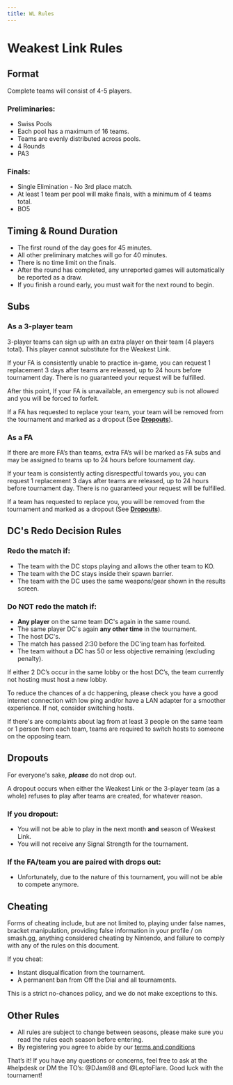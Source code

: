 ```yaml
---
title: WL Rules
---
```


# Weakest Link Rules
## Format
Complete teams will consist of 4-5 players.

### Preliminaries:
- Swiss Pools
- Each pool has a maximum of 16 teams.
- Teams are evenly distributed across pools.
- 4 Rounds
- PA3

### Finals:
- Single Elimination - No 3rd place match.
- At least 1 team per pool will make finals, with a minimum of 4 teams total.
- BO5

## Timing & Round Duration
- The first round of the day goes for 45 minutes.
- All other preliminary matches will go for 40 minutes.
- There is no time limit on the finals.
- After the round has completed, any unreported games will automatically be reported as a draw.
- If you finish a round early, you must wait for the next round to begin.

## Subs
### As a 3-player team
3-player teams can sign up with an extra player on their team (4 players total). This player cannot substitute for the Weakest Link.

If your FA is consistently unable to practice in-game, you can request 1 replacement 3 days after teams are released, up to 24 hours before tournament day.
There is no guaranteed your request will be fulfilled.

After this point, If your FA is unavailable, an emergency sub is not allowed and you will be forced to forfeit.

If a FA has requested to replace your team, your team will be removed from the tournament and marked as a dropout (See **[Dropouts](#dropouts)**).

### As a FA
If there are more FA’s than teams, extra FA’s will be marked as FA subs and may be assigned to teams up to 24 hours before tournament day.

If your team is consistently acting disrespectful towards you, you can request 1 replacement 3 days after teams are released, up to 24 hours before tournament day. There is no guaranteed your request will be fulfilled.

If a team has requested to replace you, you will be removed from the tournament and marked as a dropout (See **[Dropouts](#dropouts)**).

## DC's Redo Decision Rules
### Redo the match if:
- The team with the DC stops playing and allows the other team to KO.
- The team with the DC stays inside their spawn barrier.
- The team with the DC uses the same weapons/gear shown in the results screen.

### Do NOT redo the match if:
- **Any player** on the same team DC's again in the same round.
- The same player DC's again **any other time** in the tournament.
- The host DC's.
- The match has passed 2:30 before the DC'ing team has forfeited.
- The team without a DC has 50 or less objective remaining (excluding penalty).

If either 2 DC’s occur in the same lobby or the host DC’s, the team currently not hosting must host a new lobby.

To reduce the chances of a dc happening, please check you have a good internet connection with low ping and/or have a LAN adapter for a smoother experience. If not, consider switching hosts.

If there's are complaints about lag from at least 3 people on the same team or 1 person from each team, teams are required to switch hosts to someone on the opposing team.

## Dropouts
For everyone's sake, ***please*** do not drop out.

A dropout occurs when either the Weakest Link or the 3-player team (as a whole) refuses to play after teams are created, for whatever reason.

### If you dropout:
- You will not be able to play in the next month **and** season of Weakest Link.
- You will not receive any Signal Strength for the tournament.

### If the FA/team you are paired with drops out:
- Unfortunately, due to the nature of this tournament, you will not be able to compete anymore.

## Cheating
Forms of cheating include, but are not limited to, playing under false names, bracket manipulation, providing false information in your profile / on smash.gg, anything considered cheating by Nintendo, and failure to comply with any of the rules on this document.

If you cheat:

- Instant disqualification from the tournament.
- A permanent ban from Off the Dial and all tournaments.

This is a strict no-chances policy, and we do not make exceptions to this.

## Other Rules
- All rules are subject to change between seasons, please make sure you read the rules each season before entering.
- By registering you agree to abide by our [terms and conditions](/legal)

<Footer>
  That’s it! If you have any questions or concerns, feel free to ask at the <Mention>#helpdesk</Mention> or DM the TO’s: <Mention>@DJam98</Mention> and <Mention>@LeptoFlare</Mention>. Good luck with the tournament!
</Footer>
